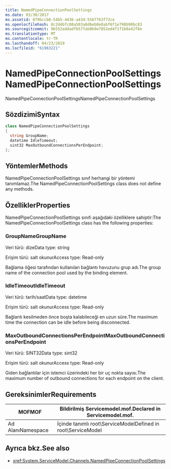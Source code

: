 ```yaml
---
title: NamedPipeConnectionPoolSettings
ms.date: 03/30/2017
ms.assetid: 079bccb8-54b5-4436-a43d-5567763f72ce
ms.openlocfilehash: 8c2d4bfc08a503a8d6eb0e8abf6f1e798b90bc83
ms.sourcegitcommit: 9b552addadfb57fab0b9e7852ed4f1f1b8a42f8e
ms.translationtype: MT
ms.contentlocale: tr-TR
ms.lasthandoff: 04/23/2019
ms.locfileid: "61963221"
---
```

# <a name="namedpipeconnectionpoolsettings"></a><span data-ttu-id="ee95a-102">NamedPipeConnectionPoolSettings</span><span class="sxs-lookup"><span data-stu-id="ee95a-102">NamedPipeConnectionPoolSettings</span></span>
<span data-ttu-id="ee95a-103">NamedPipeConnectionPoolSettings</span><span class="sxs-lookup"><span data-stu-id="ee95a-103">NamedPipeConnectionPoolSettings</span></span>  
  
## <a name="syntax"></a><span data-ttu-id="ee95a-104">Sözdizimi</span><span class="sxs-lookup"><span data-stu-id="ee95a-104">Syntax</span></span>  
  
```csharp
class NamedPipeConnectionPoolSettings  
{  
  string GroupName;  
  datetime IdleTimeout;  
  sint32 MaxOutboundConnectionsPerEndpoint;  
};  
```  
  
## <a name="methods"></a><span data-ttu-id="ee95a-105">Yöntemler</span><span class="sxs-lookup"><span data-stu-id="ee95a-105">Methods</span></span>  
 <span data-ttu-id="ee95a-106">NamedPipeConnectionPoolSettings sınıf herhangi bir yöntemi tanımlamaz.</span><span class="sxs-lookup"><span data-stu-id="ee95a-106">The NamedPipeConnectionPoolSettings class does not define any methods.</span></span>  
  
## <a name="properties"></a><span data-ttu-id="ee95a-107">Özellikler</span><span class="sxs-lookup"><span data-stu-id="ee95a-107">Properties</span></span>  
 <span data-ttu-id="ee95a-108">NamedPipeConnectionPoolSettings sınıfı aşağıdaki özelliklere sahiptir:</span><span class="sxs-lookup"><span data-stu-id="ee95a-108">The NamedPipeConnectionPoolSettings class has the following properties:</span></span>  
  
### <a name="groupname"></a><span data-ttu-id="ee95a-109">GroupName</span><span class="sxs-lookup"><span data-stu-id="ee95a-109">GroupName</span></span>  
 <span data-ttu-id="ee95a-110">Veri türü: dize</span><span class="sxs-lookup"><span data-stu-id="ee95a-110">Data type: string</span></span>  
  
 <span data-ttu-id="ee95a-111">Erişim türü: salt okunur</span><span class="sxs-lookup"><span data-stu-id="ee95a-111">Access type: Read-only</span></span>  
  
 <span data-ttu-id="ee95a-112">Bağlama öğesi tarafından kullanılan bağlantı havuzunu grup adı.</span><span class="sxs-lookup"><span data-stu-id="ee95a-112">The group name of the connection pool used by the binding element.</span></span>  
  
### <a name="idletimeout"></a><span data-ttu-id="ee95a-113">IdleTimeout</span><span class="sxs-lookup"><span data-stu-id="ee95a-113">IdleTimeout</span></span>  
 <span data-ttu-id="ee95a-114">Veri türü: tarih/saat</span><span class="sxs-lookup"><span data-stu-id="ee95a-114">Data type: datetime</span></span>  
  
 <span data-ttu-id="ee95a-115">Erişim türü: salt okunur</span><span class="sxs-lookup"><span data-stu-id="ee95a-115">Access type: Read-only</span></span>  
  
 <span data-ttu-id="ee95a-116">Bağlantı kesilmeden önce boşta kalabileceği en uzun süre.</span><span class="sxs-lookup"><span data-stu-id="ee95a-116">The maximum time the connection can be idle before being disconnected.</span></span>  
  
### <a name="maxoutboundconnectionsperendpoint"></a><span data-ttu-id="ee95a-117">MaxOutboundConnectionsPerEndpoint</span><span class="sxs-lookup"><span data-stu-id="ee95a-117">MaxOutboundConnectionsPerEndpoint</span></span>  
 <span data-ttu-id="ee95a-118">Veri türü: SINT32</span><span class="sxs-lookup"><span data-stu-id="ee95a-118">Data type: sint32</span></span>  
  
 <span data-ttu-id="ee95a-119">Erişim türü: salt okunur</span><span class="sxs-lookup"><span data-stu-id="ee95a-119">Access type: Read-only</span></span>  
  
 <span data-ttu-id="ee95a-120">Giden bağlantılar için istemci üzerindeki her bir uç nokta sayısı.</span><span class="sxs-lookup"><span data-stu-id="ee95a-120">The maximum number of outbound connections for each endpoint on the client.</span></span>  
  
## <a name="requirements"></a><span data-ttu-id="ee95a-121">Gereksinimler</span><span class="sxs-lookup"><span data-stu-id="ee95a-121">Requirements</span></span>  
  
|<span data-ttu-id="ee95a-122">MOF</span><span class="sxs-lookup"><span data-stu-id="ee95a-122">MOF</span></span>|<span data-ttu-id="ee95a-123">Bildirilmiş Servicemodel.mof.</span><span class="sxs-lookup"><span data-stu-id="ee95a-123">Declared in Servicemodel.mof.</span></span>|  
|---------|-----------------------------------|  
|<span data-ttu-id="ee95a-124">Ad Alanı</span><span class="sxs-lookup"><span data-stu-id="ee95a-124">Namespace</span></span>|<span data-ttu-id="ee95a-125">İçinde tanımlı root\ServiceModel</span><span class="sxs-lookup"><span data-stu-id="ee95a-125">Defined in root\ServiceModel</span></span>|  
  
## <a name="see-also"></a><span data-ttu-id="ee95a-126">Ayrıca bkz.</span><span class="sxs-lookup"><span data-stu-id="ee95a-126">See also</span></span>

- <xref:System.ServiceModel.Channels.NamedPipeConnectionPoolSettings>
